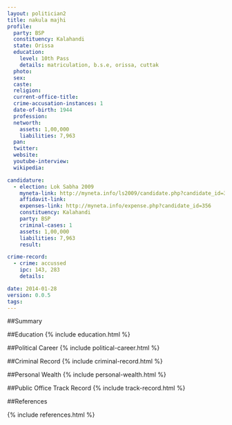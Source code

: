 ```yaml
---
layout: politician2
title: nakula majhi
profile: 
  party: BSP
  constituency: Kalahandi
  state: Orissa
  education: 
    level: 10th Pass
    details: matriculation, b.s.e, orissa, cuttak
  photo: 
  sex: 
  caste: 
  religion: 
  current-office-title: 
  crime-accusation-instances: 1
  date-of-birth: 1944
  profession: 
  networth: 
    assets: 1,00,000
    liabilities: 7,963
  pan: 
  twitter: 
  website: 
  youtube-interview: 
  wikipedia: 

candidature: 
  - election: Lok Sabha 2009
    myneta-link: http://myneta.info/ls2009/candidate.php?candidate_id=356
    affidavit-link: 
    expenses-link: http://myneta.info/expense.php?candidate_id=356
    constituency: Kalahandi 
    party: BSP
    criminal-cases: 1
    assets: 1,00,000
    liabilities: 7,963
    result:  

crime-record: 
  - crime: accussed
    ipc: 143, 283
    details:  

date: 2014-01-28
version: 0.0.5
tags: 
---
```

##Summary


##Education
{% include education.html %}


##Political Career
{% include political-career.html %}


##Criminal Record
{% include criminal-record.html %}


##Personal Wealth
{% include personal-wealth.html %}


##Public Office Track Record
{% include track-record.html %}


##References


{% include references.html %}